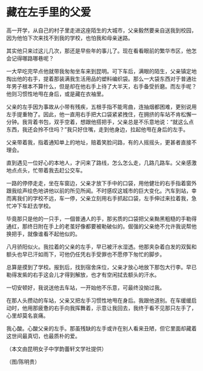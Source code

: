 # 藏在左手里的父爱

高一开学，从自己的村子里走进这座陌生的大城市，父亲毅然要亲自送我到校园，因为他怕下次来找不到我的学校，也怕我和母亲迷路。 

其实他只来过这儿几次，那还是早些年的事儿了。现在看看眼前的繁华市区，他怎会记得哪路哪巷呢？ 

一大早吃完早点他就带我匆匆坐车来到昆明。可下车后，满眼的陌生，父亲镇定地掏出他的右手，提着那装满我生活用品的塑料编织袋。那么一大袋东西对于普通壮年男子根本不算什么，但是却在他右手上待了大半天，右手备受折磨。而左手呢？他则习惯性地甩在身后，或是藏在衣袖里。 

父亲的左手因为事故从小带有残疾，五根手指不能弯曲，连抽烟都困难，更别说用左手提重物了。因此，他一直用右手把大口袋紧紧拽住，在拥挤的车站不肯松懈一分钟。我背着书包，双手空着，想跟他搭把手，父亲总是不乐意地说：“就这么点东西，我还会拎不住吗？”我只好住嘴，走到他身边，拉起他甩在身后的左手。 

父亲带着我，指着通知单上的地址，赔着笑脸问路，有的人摇摇头，更甚者直接不理会。 

直到遇见一位好心的本地人，才问来了路线，怎么怎么走，几路几路车。父亲感激地点点头，忙带着我去赶公交车。 

一路的停停走走，坐在车窗边，父亲才放下手中的口袋，用他健壮的右手指着窗外跟我绘声绘色地讲他以前的所见所闻。不时感叹这城市的巨大变化。汽车到站，幸而离我们的学校不远，车一停，父亲立刻用右手抓起口袋，左手伸过来拉着我，急忙冲下车赶去学校。 

毕竟那只是他的一只手，一個普通人的手，那劣质的口袋把父亲黝黑粗糙的手勒得通红，那终日附在手上的老茧好像都要被勒破似的。倔强的父亲绝不允许我说帮他换把手，就像谁看不起他似的。 

八月骄阳似火。我拉着的父亲的左手，早已被汗水湿透。他那夹杂着白发的双鬓和额头也早已汗如雨下，可他仍任凭右手受罪也不愿停下匆忙的脚步。 

总算是摸到了学校。报到后，找到宿舍床位，父亲才放心地放下那包大行李。早已勒得发紫的右手这会儿才得到解放，也才有空闲拭去额头的汗水。 

一切安顿好，我说送他去车站，一开始他不乐意，可最终没拗过我。 

在那人头攒动的车站，父亲又把左手习惯性地甩在身后。我跟他道别。在车缓缓启动时，他用那疲惫的右手向我挥舞着，示意让我回去，我终于看不见那只左手了，心里却莫名哀痛。 

我心酸。心酸父亲的左手。那虽残缺的左手或许在别人看来丑陋，但它里面却藏着这世间最真切，也最质朴的爱。 

（本文由昆明女子中学韵蕾轩文学社提供） 

（图/陈明贵）